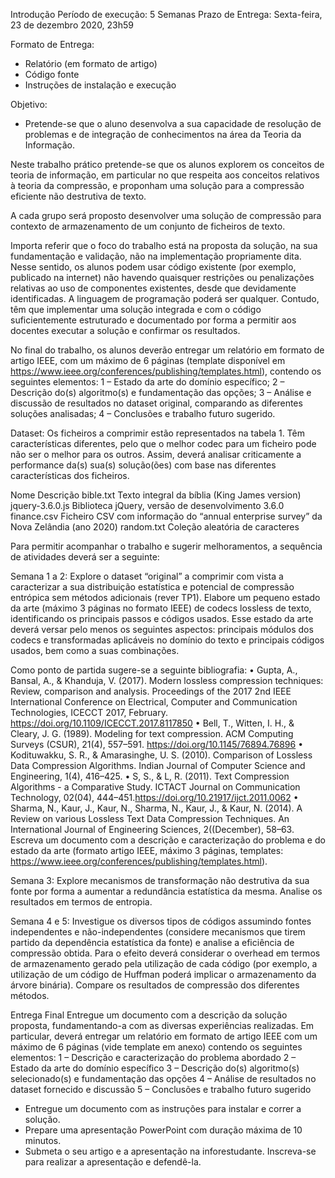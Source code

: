 Introdução
  Período de execução: 5 Semanas
  Prazo de Entrega: Sexta-feira, 23 de dezembro 2020, 23h59
  
Formato de Entrega:
  - Relatório (em formato de artigo)
  - Código fonte
  - Instruções de instalação e execução
  
Objetivo: 
  - Pretende-se que o aluno desenvolva a sua capacidade de resolução de problemas e de integração de conhecimentos na área da Teoria da Informação. 

Neste trabalho prático pretende-se que os alunos explorem os conceitos de teoria de informação, em particular no que respeita aos conceitos relativos à teoria da compressão, e proponham uma solução para a compressão eficiente não destrutiva de texto.

A cada grupo será proposto desenvolver uma solução de compressão para contexto de armazenamento de um conjunto de ficheiros de texto.

Importa referir que o foco do trabalho está na proposta da solução, na sua fundamentação e validação, não na implementação propriamente dita. Nesse sentido, os alunos podem usar código existente (por exemplo, publicado na internet) não havendo quaisquer restrições ou penalizações relativas ao uso de componentes existentes, desde que devidamente identificadas. A linguagem de programação poderá ser qualquer. Contudo, têm que implementar uma solução integrada e com o código suficientemente estruturado e documentado por forma a permitir aos docentes executar a solução e confirmar os resultados.

No final do trabalho, os alunos deverão entregar um relatório em formato de artigo IEEE, com um máximo de 6 páginas (template disponível em https://www.ieee.org/conferences/publishing/templates.html), contendo os seguintes elementos:
1 – Estado da arte do domínio específico;
2 – Descrição do(s) algoritmo(s) e fundamentação das opções;
3 – Análise e discussão de resultados no dataset original, comparando as diferentes soluções analisadas;
4 – Conclusões e trabalho futuro sugerido.

Dataset:
Os ficheiros a comprimir estão representados na tabela 1. Têm características diferentes, pelo que o melhor codec para um ficheiro pode não ser o melhor para os outros. Assim, deverá analisar criticamente a performance da(s) sua(s) solução(ões) com base nas diferentes características dos ficheiros.

Nome Descrição
bible.txt Texto integral da bíblia (King James version)
jquery-3.6.0.js Biblioteca jQuery, versão de desenvolvimento 3.6.0
finance.csv Ficheiro CSV com informação do “annual enterprise
survey” da Nova Zelândia (ano 2020)
random.txt Coleção aleatória de caracteres

Para permitir acompanhar o trabalho e sugerir melhoramentos, a sequência de atividades deverá ser a seguinte:

Semana 1 a 2:
Explore o dataset “original” a comprimir com vista a caracterizar a sua distribuição estatística e potencial de compressão entrópica sem métodos adicionais (rever TP1). Elabore um pequeno estado da arte (máximo 3 páginas no formato IEEE) de codecs lossless de texto, identificando os principais passos e códigos usados. Esse estado da arte deverá versar pelo menos os seguintes aspectos: principais módulos dos codecs e transformadas aplicáveis no domínio do texto e principais códigos usados, bem como a suas combinações.

Como ponto de partida sugere-se a seguinte bibliografia:
• Gupta, A., Bansal, A., & Khanduja, V. (2017). Modern lossless compression techniques: Review, comparison and analysis. Proceedings of the 2017 2nd IEEE International Conference on Electrical, Computer and Communication Technologies, ICECCT 2017, February. https://doi.org/10.1109/ICECCT.2017.8117850
• Bell, T., Witten, I. H., & Cleary, J. G. (1989). Modeling for text compression. ACM Computing Surveys (CSUR), 21(4), 557–591. https://doi.org/10.1145/76894.76896
• Kodituwakku, S. R., & Amarasinghe, U. S. (2010). Comparison of Lossless Data Compression Algorithms. Indian Journal of Computer Science and Engineering, 1(4), 416–425.
• S, S., & L, R. (2011). Text Compression Algorithms - a Comparative Study. ICTACT Journal on Communication Technology, 02(04), 444–451.https://doi.org/10.21917/ijct.2011.0062
• Sharma, N., Kaur, J., Kaur, N., Sharma, N., Kaur, J., & Kaur, N. (2014). A Review on various Lossless Text Data Compression Techniques. An International Journal of Engineering Sciences, 2((December), 58–63.
Escreva um documento com a descrição e caracterização do problema e do estado da arte (formato artigo IEEE, máximo 3 páginas, templates: https://www.ieee.org/conferences/publishing/templates.html).

Semana 3: Explore mecanismos de transformação não destrutiva da sua fonte por forma a aumentar a redundância estatística da mesma. Analise os resultados em termos de entropia.

Semana 4 e 5: Investigue os diversos tipos de códigos assumindo fontes independentes e não-independentes (considere mecanismos que tirem partido da dependência estatística da fonte) e analise a eficiência de compressão obtida. Para o efeito deverá considerar o overhead em termos de armazenamento gerado pela utilização de cada código (por exemplo, a utilização de um código de Huffman poderá implicar o armazenamento da árvore binária). Compare os resultados de compressão dos diferentes métodos.

Entrega Final
Entregue um documento com a descrição da solução proposta, fundamentando-a com as diversas experiências realizadas. Em particular, deverá entregar um relatório em formato de artigo IEEE com um máximo de 6 páginas (vide template em anexo) contendo os seguintes elementos:
1 – Descrição e caracterização do problema abordado
2 – Estado da arte do domínio específico
3 – Descrição do(s) algoritmo(s) selecionado(s) e fundamentação das opções
4 – Análise de resultados no dataset fornecido e discussão
5 – Conclusões e trabalho futuro sugerido
 - Entregue um documento com as instruções para instalar e correr a solução.
 - Prepare uma apresentação PowerPoint com duração máxima de 10 minutos.
- Submeta o seu artigo e a apresentação na inforestudante. Inscreva-se para realizar a apresentação e defendê-la.
